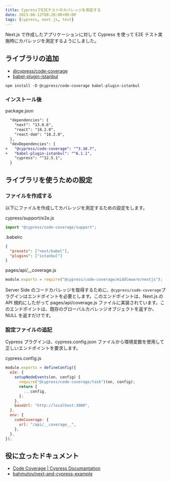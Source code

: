 ```yaml
---
title: CypressでE2Eテストのカバレッジを測定する
date: 2023-06-12T08:28:00+09:00
tags: [cypress, next.js, test]
---
```


Next.js で作成したアプリケーションに対して Cypress を使って E2E テスト実施時にカバレッジを測定するようにしました。

## ライブラリの追加

- [@cypress/code-coverage](https://www.npmjs.com/package/@cypress/code-coverage)
- [babel-plugin-istanbul](https://www.npmjs.com/package/babel-plugin-istanbul)

```console
npm install -D @cypress/code-coverage babel-plugin-istanbul
```

### インストール後

package.json

```diff
  "dependencies": {
    "next": "13.0.6",
    "react": "18.2.0",
    "react-dom": "18.2.0",
  },
  "devDependencies": {
+   "@cypress/code-coverage": "^3.10.7",
+   "babel-plugin-istanbul": "^6.1.1",
    "cypress": "^12.5.1",
  }
```

## ライブラリを使うための設定

### ファイルを作成する

以下にファイルを作成してカバレッジを測定するための設定をします。

cypress/support/e2e.js

```js
import "@cypress/code-coverage/support";
```

.babelrc

```json
{
  "presets": ["next/babel"],
  "plugins": ["istanbul"]
}
```

pages/api/\_\_coverage.js

```js
module.exports = require("@cypress/code-coverage/middleware/nextjs");
```

Server Side のコードカバレッジを取得するために、`@cypress/code-coverage`プラグインはエンドポイントを必要とします。このエンドポイントは、Next.js の API 規約にしたがって pages/api/coverage.js ファイルに実装されています。このエンドポイントは、既存のグローバルカバレッジオブジェクトを返すか、NULL を返すだけです。

### 設定ファイルの追記

Cypress プラグインは、cypress.config.json ファイルから環境変数を使用して正しいエンドポイントを要求します。

cypress.config.js

```js
module.exports = defineConfig({
  e2e: {
    setupNodeEvents(on, config) {
      require("@cypress/code-coverage/task")(on, config);
      return {
        ...config,
      };
    },
    baseUrl: "http://localhost:3000",
  },
  env: {
    codeCoverage: {
      url: "/api/__coverage__",
    },
  },
});
```

## 役に立ったドキュメント

- [Code Coverage | Cypress Documantation](https://docs.cypress.io/guides/tooling/code-coverage)
- [bahmutov/next-and-cypress-example](https://github.com/bahmutov/next-and-cypress-example)
